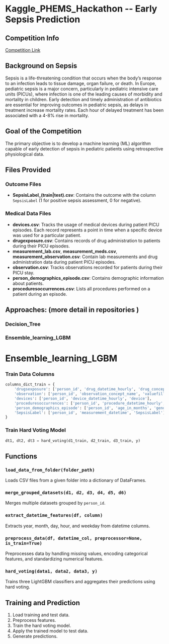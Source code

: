 # Kaggle_PHEMS_Hackathon -- Early Sepsis Prediction





## Competition Info
[Competition Link](https://www.kaggle.com/competitions/phems-hackathon-early-sepsis-prediction/overview)

## Background on Sepsis
Sepsis is a life-threatening condition that occurs when the body’s response to an infection leads to tissue damage, organ failure, or death. In Europe, pediatric sepsis is a major concern, particularly in pediatric intensive care units (PICUs), where infection is one of the leading causes of morbidity and mortality in children. Early detection and timely administration of antibiotics are essential for improving outcomes in pediatric sepsis, as delays in treatment increase mortality rates. Each hour of delayed treatment has been associated with a 4-8% rise in mortality.

## Goal of the Competition
The primary objective is to develop a machine learning (ML) algorithm capable of early detection of sepsis in pediatric patients using retrospective physiological data.

## Files Provided

### Outcome Files
- **SepsisLabel_(train|test).csv**: Contains the outcome with the column `SepsisLabel` (1 for positive sepsis assessment, 0 for negative).

### Medical Data Files
- **devices.csv**: Tracks the usage of medical devices during patient PICU episodes. Each record represents a point in time when a specific device was used for a particular patient.
- **drugexposure.csv**: Contains records of drug administration to patients during their PICU episodes.
- **measurement_lab.csv**, **measurement_meds.csv**, **measurement_observation.csv**: Contain lab measurements and drug administration data during patient PICU episodes.
- **observation.csv**: Tracks observations recorded for patients during their PICU stay.
- **person_demographics_episode.csv**: Contains demographic information about patients.
- **proceduresoccurrences.csv**: Lists all procedures performed on a patient during an episode.


## Approaches:  (more detail in repositories )

 ### Decision_Tree 
 ### Ensemble_learning_LGBM 


# Ensemble_learning_LGBM 


### Train Data Columns
```python
columns_dict_train = {
    'drugsexposure': ['person_id', 'drug_datetime_hourly', 'drug_concept_id', 'route_concept_id'],
    'observation': ['person_id', 'observation_concept_name', 'valuefilled'],
    'devices': ['person_id', 'device_datetime_hourly', 'device'],
    'proceduresoccurrences': ['person_id', 'procedure_datetime_hourly', 'procedure'],
    'person_demographics_episode': ['person_id', 'age_in_months', 'gender'],
    'SepsisLabel': ['person_id', 'measurement_datetime', 'SepsisLabel']
}
```



### Train Hard Voting Model
```python
dt1, dt2, dt3 = hard_voting(d1_train, d2_train, d3_train, y)
```

## Functions
### `load_data_from_folder(folder_path)`
Loads CSV files from a given folder into a dictionary of DataFrames.

### `merge_grouped_datasets(d1, d2, d3, d4, d5, d6)`
Merges multiple datasets grouped by `person_id`.

### `extract_datetime_features(df, column)`
Extracts year, month, day, hour, and weekday from datetime columns.

### `preprocess_data(df, datetime_col, preprocessor=None, is_train=True)`
Preprocesses data by handling missing values, encoding categorical features, and standardizing numerical features.

### `hard_voting(data1, data2, data3, y)`
Trains three LightGBM classifiers and aggregates their predictions using hard voting.

## Training and Prediction
1. Load training and test data.
2. Preprocess features.
3. Train the hard voting model.
4. Apply the trained model to test data.
5. Generate predictions.










 
 

